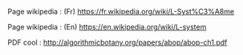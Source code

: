 
Page wikipedia : (Fr) https://fr.wikipedia.org/wiki/L-Syst%C3%A8me

Page wikipedia : (En) https://en.wikipedia.org/wiki/L-system

PDF cool : http://algorithmicbotany.org/papers/abop/abop-ch1.pdf

